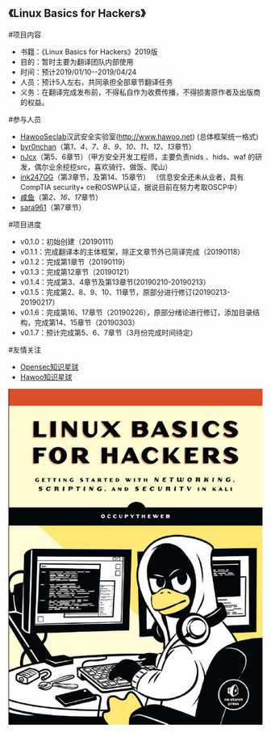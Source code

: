 ## 《Linux Basics for Hackers》

#项目内容 
- 书籍：《Linux Basics for Hackers》2019版
- 目的：暂时主要为翻译团队内部使用
- 时间：预计2019/01/10--2019/04/24
- 人员：预计5人左右，共同承担全部章节翻译任务
- 义务：在翻译完成发布前，不得私自作为收费传播，不得损害原作者及出版商的权益。

#参与人员
- [HawooSeclab](https://github.com/hawoosec)汉武安全实验室(http://www.hawoo.net) (总体框架统一格式)
- [byr0nchan](https://github.com/byr0nchan)（第*1、4、7、8、9、10、11、12、13*章节）
- [nJcx](https://github.com/nJcx)（第5、6章节）（甲方安全开发工程师，主要负责nids 、hids、waf 的研发，偶尔业余挖挖src，喜欢骑行、做饭、爬山）
- [ink247GG](https://github.com/ink247GG)（第*3*章节，及第14、15章节）
（信息安全还未从业者，具有CompTIA security+ ce和OSWP认证，据说目前在努力考取OSCP中）
- [咸鱼]()（第*2、16、17*章节）
- [sara961](https://github.com/sara961)（第7章节）

#项目进度 
- v0.1.0：初始创建（20190111）
- v0.1.1：完成翻译本的主体框架，除正文章节外已简译完成（20190118）
- v0.1.2：完成第1章节（20190119）
- v0.1.3：完成第12章节（20190121）
- v0.1.4：完成第3、4章节及第13章节(20190210-20190213）
- v0.1.5：完成第2、8、9、10、11章节，原部分进行修订(20190213-20190217）
- v0.1.6：完成第16、17章节（20190226），原部分绪论进行修订，添加目录结构，完成第14、15章节（20190303）
- v0.1.7：预计完成第5、6、7章节（3月份完成时间待定）


#友情关注 
- [Opensec知识星球](https://t.zsxq.com/vrvjAuN)
- [Hawoo知识星球](https://t.zsxq.com/2bQvFYJ)

![](./Book_name.jpg)
